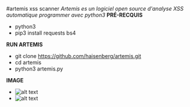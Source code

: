 #artemis xss scanner
*Artemis es un logiciel open source d'analyse XSS automatique
programmer avec python3*
**PRÉ-RECQUIS** 

* python3
* pip3 install requests bs4

**RUN ARTEMIS**

* git clone https://github.com/haisenberg/artemis.git
* cd artemis
* python3 artemis.py

**IMAGE**
* ![alt text](https://ttm.sh/dKJ.png)
* ![alt text](https://ttm.sh/dKo.png)
